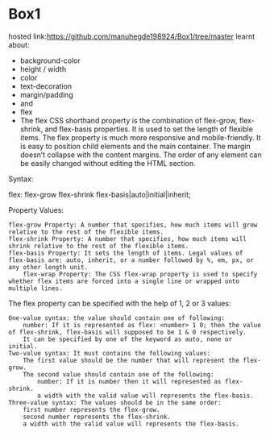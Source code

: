 # Box1
hosted link:https://github.com/manuhegde198924/Box1/tree/master
learnt about:

- background-color
- height / width
- color
- text-decoration
- margin/padding
- and
- flex
- The flex CSS shorthand property is the combination of flex-grow, flex-shrink, and flex-basis properties. It is used to set the length of flexible items. The flex property is much more responsive and mobile-friendly. It is easy to position child elements and the main container. The margin doesn’t collapse with the content margins. The order of any element can be easily changed without editing the HTML section.

Syntax:

flex: flex-grow flex-shrink flex-basis|auto|initial|inherit;

Property Values:

    flex-grow Property: A number that specifies, how much items will grow relative to the rest of the flexible items.
    flex-shrink Property: A number that specifies, how much items will shrink relative to the rest of the flexible items.
    flex-basis Property: It sets the length of items. Legal values of flex-basis are: auto, inherit, or a number followed by %, em, px, or any other length unit.
        flex-wrap Property: The CSS flex-wrap property is used to specify whether flex items are forced into a single line or wrapped onto multiple lines.

The flex property can be specified with the help of 1, 2 or 3 values:

    One-value syntax: the value should contain one of following:
        number: If it is represented as flex: <number> 1 0; then the value of flex-shrink, flex-basis will supposed to be 1 & 0 respectively.
        It can be specified by one of the keyword as auto, none or initial.
    Two-value syntax: It must contains the following values:
        The first value should be the number that will represent the flex-grow.
        The second value should contain one of the following:
            number: If it is number then it will represented as flex-shrink.
            a width with the valid value will represents the flex-basis.
    Three-value syntax: The values should be in the same order:
        first number represents the flex-grow.
        second number represents the flex-shrink.
        a width with the valid value will represents the flex-basis.
